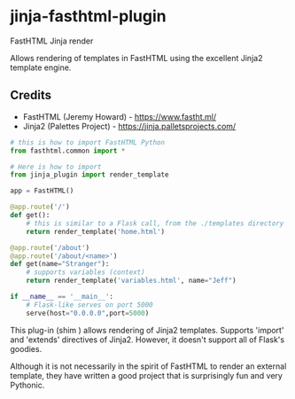 # jinja-fasthtml-plugin
FastHTML Jinja render

Allows rendering of templates in FastHTML using the excellent Jinja2 template engine.

## Credits
 * FastHTML (Jeremy Howard) - https://www.fastht.ml/
 * Jinja2 (Palettes Project) - https://jinja.palletsprojects.com/

```python
# this is how to import FastHTML Python
from fasthtml.common import *

# Here is how to import
from jinja_plugin import render_template

app = FastHTML()

@app.route('/')
def get():
    # this is similar to a Flask call, from the ./templates directory
    return render_template('home.html')

@app.route('/about')
@app.route('/about/<name>')
def get(name="Stranger"):
    # supports variables (context)
    return render_template('variables.html', name="Jeff")

if __name__ == '__main__':
    # Flask-like serves on port 5000
    serve(host="0.0.0.0",port=5000)
```

This plug-in (shim ) allows rendering of Jinja2 templates.  Supports 'import' and 'extends' directives of Jinja2.  However, it doesn't support all of Flask's goodies.

Although it is not necessarily in the spirit of FastHTML to render an external template, they have written a good project that is surprisingly fun and very Pythonic.
